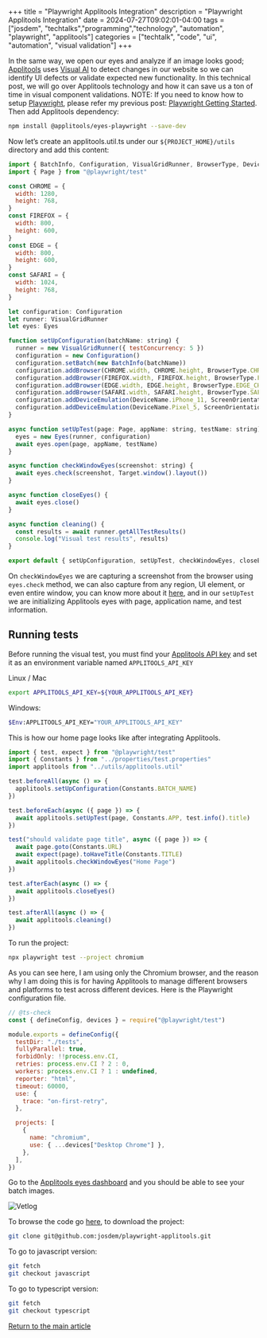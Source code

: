 +++
title =  "Playwright Applitools Integration"
description = "Playwright Applitools Integration"
date = 2024-07-27T09:02:01-04:00
tags = ["josdem", "techtalks","programming","technology", "automation", "playwright", "applitools"]
categories = ["techtalk", "code", "ui", "automation", "visual validation"]
+++

In the same way, we open our eyes and analyze if an image looks good; [Applitools](https://applitools.com/) uses [Visual AI](https://www.syte.ai/blog/visual-ai/what-is-visual-ai/) to detect changes in our website so we can identify UI defects or validate expected new functionality. In this technical post, we will go over Applitools technology and how it can save us a ton of time in visual component validations. NOTE: If you need to know how to setup [Playwright](https://playwright.dev/), please refer my previous post: [Playwright Getting Started](/techtalk/ux/playwright_getting_started/). Then add Applitools dependency:

```bash
npm install @applitools/eyes-playwright --save-dev
```

Now let’s create an applitools.util.ts under our `${PROJECT_HOME}/utils` directory and add this content:

```javascript
import { BatchInfo, Configuration, VisualGridRunner, BrowserType, DeviceName, ScreenOrientation, Eyes, Target } from "@applitools/eyes-playwright"
import { Page } from "@playwright/test"

const CHROME = {
  width: 1280,
  height: 768,
}
const FIREFOX = {
  width: 800,
  height: 600,
}
const EDGE = {
  width: 800,
  height: 600,
}
const SAFARI = {
  width: 1024,
  height: 768,
}

let configuration: Configuration
let runner: VisualGridRunner
let eyes: Eyes

function setUpConfiguration(batchName: string) {
  runner = new VisualGridRunner({ testConcurrency: 5 })
  configuration = new Configuration()
  configuration.setBatch(new BatchInfo(batchName))
  configuration.addBrowser(CHROME.width, CHROME.height, BrowserType.CHROME)
  configuration.addBrowser(FIREFOX.width, FIREFOX.height, BrowserType.FIREFOX)
  configuration.addBrowser(EDGE.width, EDGE.height, BrowserType.EDGE_CHROMIUM)
  configuration.addBrowser(SAFARI.width, SAFARI.height, BrowserType.SAFARI)
  configuration.addDeviceEmulation(DeviceName.iPhone_11, ScreenOrientation.PORTRAIT)
  configuration.addDeviceEmulation(DeviceName.Pixel_5, ScreenOrientation.PORTRAIT)
}

async function setUpTest(page: Page, appName: string, testName: string) {
  eyes = new Eyes(runner, configuration)
  await eyes.open(page, appName, testName)
}

async function checkWindowEyes(screenshot: string) {
  await eyes.check(screenshot, Target.window().layout())
}

async function closeEyes() {
  await eyes.close()
}

async function cleaning() {
  const results = await runner.getAllTestResults()
  console.log("Visual test results", results)
}

export default { setUpConfiguration, setUpTest, checkWindowEyes, closeEyes, cleaning }
```

On `checkWindowEyes` we are capturing a screenshot from the browser using `eyes.check` method, we can also capture from any region, UI element, or even entire window, you can know more about it [here](https://applitools.com/docs/method-eyes-check-seleniumide-command.html), and in our `setUpTest` we are initializing Applitools eyes with page, application name, and test information.

## Running tests

Before running the visual test, you must find your [Applitools API key](https://applitools.com/tutorials/guides/getting-started/registering-an-account#retrieving-your-api-key) and set it as an environment variable named `APPLITOOLS_API_KEY`

Linux / Mac
```bash
export APPLITOOLS_API_KEY=${YOUR_APPLITOOLS_API_KEY}
```

Windows:
```bash
$Env:APPLITOOLS_API_KEY="YOUR_APPLITOOLS_API_KEY"
```

This is how our home page looks like after integrating Applitools.

```javascript
import { test, expect } from "@playwright/test"
import { Constants } from "../properties/test.properties"
import applitools from "../utils/applitools.util"

test.beforeAll(async () => {
  applitools.setUpConfiguration(Constants.BATCH_NAME)
})

test.beforeEach(async ({ page }) => {
  await applitools.setUpTest(page, Constants.APP, test.info().title)
})

test("should validate page title", async ({ page }) => {
  await page.goto(Constants.URL)
  await expect(page).toHaveTitle(Constants.TITLE)
  await applitools.checkWindowEyes("Home Page")
})

test.afterEach(async () => {
  await applitools.closeEyes()
})

test.afterAll(async () => {
  await applitools.cleaning()
})
```

To run the project:

```bash
npx playwright test --project chromium
```

As you can see here, I am using only the Chromium browser, and the reason why I am doing this is for having Applitools to manage different browsers and platforms to test across different devices. Here is the Playwright configuration file.

```javascript
// @ts-check
const { defineConfig, devices } = require("@playwright/test")

module.exports = defineConfig({
  testDir: "./tests",
  fullyParallel: true,
  forbidOnly: !!process.env.CI,
  retries: process.env.CI ? 2 : 0,
  workers: process.env.CI ? 1 : undefined,
  reporter: "html",
  timeout: 60000,
  use: {
    trace: "on-first-retry",
  },

  projects: [
    {
      name: "chromium",
      use: { ...devices["Desktop Chrome"] },
    },
  ],
})
```

Go to the [Applitools eyes dashboard](https://eyes.applitools.com/app/test-results/) and you should be able to see your batch images.

![Vetlog](/images/ux/vetlog_playwright_applitools.png)

To browse the code go [here](https://github.com/josdem/playwright-applitools), to download the project:

```bash
git clone git@github.com:josdem/playwright-applitools.git
```

To go to javascript version:

```bash
git fetch
git checkout javascript
```

To go to typescript version:

```bash
git fetch
git checkout typescript
```

[Return to the main article](/techtalk/ux)
